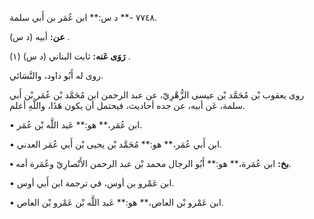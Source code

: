 ٧٧٤٨ -** د س:** ابن عُمَر بن أَبي سلمة.

**عن:** أبيه (د س) .

**رَوَى عَنه:** ثابت البناني (د س) (١) .

روى له أَبُو داود، والنَّسَائي.

روى يعقوب بْن مُحَمَّد بْن عيسى الزُّهْرِيّ، عن عبد الرحمن ابن مُحَمَّد بْن عُمَر بْن أَبي سلمة، عَن أبيه، عن جده أحاديث، فيحتمل أن يكون هَذَا، واللَّهِ أعلم.

• ابن عُمَر،** هو:** عَبد اللَّه بْن عُمَر.

• ابن أَبي عُمَر،** هو:** مُحَمَّد بْن يحيى بْن أَبي عُمَر العدني.

**• بخ:** ابن عُمَرة،** هو:** أَبُو الرجال محمد بْن عبد الرحمن الأَنْصارِيّ وعُمَرة أمه.

• ابن عَمْرو بن أوس، في ترجمة ابن أَبي أوس.

• ابن عَمْرو بْن العاص،** هو:** عَبد اللَّه بْن عَمْرو بْن العاص.